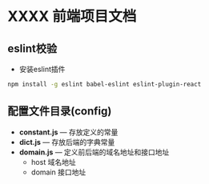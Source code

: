 #  XXXX 前端项目文档

## eslint校验
  * 安装eslint插件
  ```bash
  npm install -g eslint babel-eslint eslint-plugin-react
  ```
## 配置文件目录(config)
 * **constant.js**   — 存放定义的常量
 * **dict.js**  — 存放后端的字典常量
 * **domain.js**  —  定义前后端的域名地址和接口地址
    * host 域名地址
    * domain 接口地址
